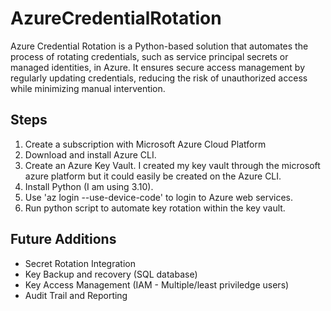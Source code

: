 # AzureCredentialRotation
Azure Credential Rotation is a Python-based solution that automates the process of rotating credentials, such as service principal secrets or managed identities, in Azure. It ensures secure access management by regularly updating credentials, reducing the risk of unauthorized access while minimizing manual intervention.


## Steps

1. Create a subscription with Microsoft Azure Cloud Platform
2. Download and install Azure CLI.
3. Create an Azure Key Vault. I created my key vault through the microsoft azure platform but it could easily be created on the Azure CLI. 
4. Install Python (I am using 3.10).
5. Use 'az login --use-device-code' to login to Azure web services.
6. Run python script to automate key rotation within the key vault.


## Future Additions
- Secret Rotation Integration
- Key Backup and recovery (SQL database)
- Key Access Management (IAM - Multiple/least priviledge users)
- Audit Trail and Reporting
